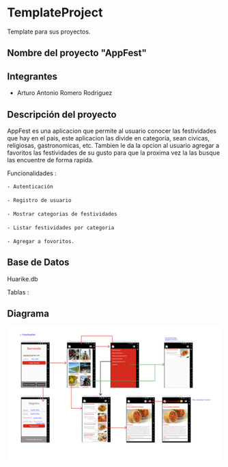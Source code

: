 # TemplateProject
Template para sus proyectos.

## Nombre del proyecto "AppFest"

## Integrantes

 - Arturo Antonio Romero Rodriguez

## Descripción del proyecto

  AppFest es una aplicacion que permite al usuario conocer las festividades que hay en el pais, este aplicacion las divide en categoria, sean civicas, religiosas, gastronomicas, etc. Tambien le da la opcion al usuario agregar a favoritos las festividades de su gusto para que la proxima vez la las busque las encuentre de forma rapida.
  
  Funcionalidades :
  
    - Autenticación
    
    - Registro de usuario
    
    - Mostrar categorias de festividades
    
    - Listar festividades por categoria
    
    - Agregar a fovoritos.
    
## Base de Datos 

Huarike.db

Tablas : 



## Diagrama 

![](https://github.com/isil-pe/AM1-20162-Proyecto-AppProjectFest/blob/master/secuenciaAppFest.jpg)
